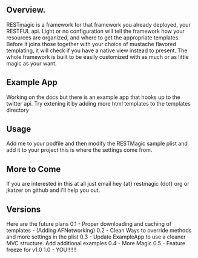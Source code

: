 Overview.
-----

RESTmagic is a framework for that framework you already deployed, your RESTFUL api. Light or no configuration will tell the framework how your resources are organized, and where to get the appropriate templates. Before it joins those together with your choice of mustache flavored templating, it will check if you have a native view instead to present. The whole framework is built to be easily customized with as much or as little magic as your want.

Example App
-----
Working on the docs but there is an example app that hooks up to the twitter api. Try extening it by adding more html templates to the templates directory


Usage
-----
Add me to your podfile and then modify the RESTMagic sample plist and add it to your project this is where the settings come from.


More to Come
-----
If you are interested in this at all just email hey {at} restmagic {dot} org or jkatzer on github and i'll help you out.

Versions
---------
Here are the future plans
0.1 - Proper downloading and caching of templates - (Adding AFNetworking)
0.2 - Clean Ways to override methods and more settings in the plist
0.3 - Update ExampleApp to use a cleaner MVC structure. Add additional examples
0.4 - More Magic
0.5 - Feature freeze for v1.0
1.0 - YOU!!!!!!